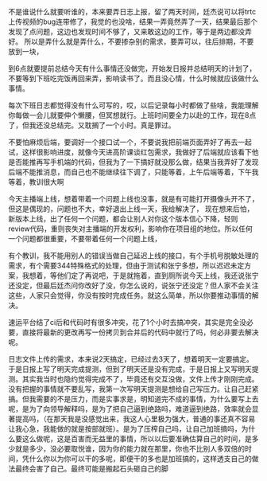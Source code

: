 不是谁说什么就要听谁的，本来要弄日志上报，留了两天时间，廷杰说可以将trtc上传视频的bug连带修了，我觉的也没啥，结果一弄竟然弄了一天，结果最后那个发现了点问题，这边也发现时间不够了，又来敢这边的工作，等于是两边都没弄好。
所以是弄什么就是弄什么，不要掺杂别的需求，要弄可以，往后排期，不要放到一块，

到6点就要提前总结今天有什么事情还没做完，开始发日报并总结明天的计划了，不要等到下班吃完饭再回来弄，影响读书了。而且没心情，什么时候就应该做什么事情。

每次下班日志都觉得没有什么可写的，哎，以后记录每小时都做了些啥，我能理解你每做一会儿就要伸个懒腰，但冥想就行。上班时间要全力以赴的工作，现在8点了，但我还没总结完。又耽搁了一个小时。真是罪过。

不要怕麻烦后端，要调好一个接口试一个，不要说我把前端页面弄好了再去一起试，这样很影响进度，就像今天进高阶课谈红包需求，我做好了后端就应该看下他是否能推再写手机端的代码，但我为了一下搞好就没那么做，结果当我弄好了发现后端不能推消息，而自己也不能继续往下调了，只能等着，上午后端等着，下午我等着，教训很大啊

今天主播端上线，想着带着一个问题上线也没事，就是有可能打开摄像头开不了，但这是偶现的，问题也不大，幸好退出上线一天，我给解决了，
现在想来后怕，新版本上线，出了任何一个问题，都会让别人对你这个版本信心下降，轻则review代码，重则丧失对主播端的开发权利，影响你在项目组的地位。所以任何一个问题都很重要，不要带着任何一个问题上线，


有个教训，我不能用别人的错误当做自己延迟上线的接口，有个手机号脱敏处理的需求，有个需要344特殊格式的处理，但由于测试和张宁多想，所以迟迟未定方案，我想着，等他们定了再说吧，于是就拖着，直到厕所说今天上线，我还说张宁还没定，但最后廷杰问你改好了没，你怎么说的，说张宁还没定？但人家不会关注这些，人家只会觉得，你没有按时完成任务。就这么简单，所以你要推动事情的解决。

速运平台结了ci后和代码时有很多冲突，花了1个小时去搞冲突，其实是完全没必要，直接将最新的更改再写一份拷贝到合并后的代码中就行了吗，何必非要去解决呢。

日志文件上传的需求，本来说2天搞定，已经过去3天了，想着明天一定要搞定。于是日报上写了明天完成提测，但到了明天还是没有完成，于是日报上又写明天提测。其实我当时也隐约觉得完成不了，毕竟还有交互没做，文件上传才刚刚完成。没有把握的事情就不要乱写，我第一次写明天提测是想给自己写压力。让自己赶紧搞。但我需要的不是压力，而是实事求是，明知道完不成的事情，为什么要写上去呢，是为了向领导解释吗，是为了把自己逼到绝路吗，难道逼到绝路，效率就会显著提高吗，（在那天我是没感觉出来，我这人心里极为强大，普通的事还真不容易让我心急，我能做的就是按部就班）。是为了压榨自己吗，让自己加班搞吗，为什么要这么做呢，这是百害而无益里的事情，所以以后要准确估算自己的时间，是多少就是多少，没必要取悦谁，因为你的能力就在那里，你也不比别人多双倍的时间，凭什么你以为你可以干的多呢，即便干的多也是加班搞的，这样透支自己的做法最终会害了自己。最终可能是搬起石头砸自己的脚
